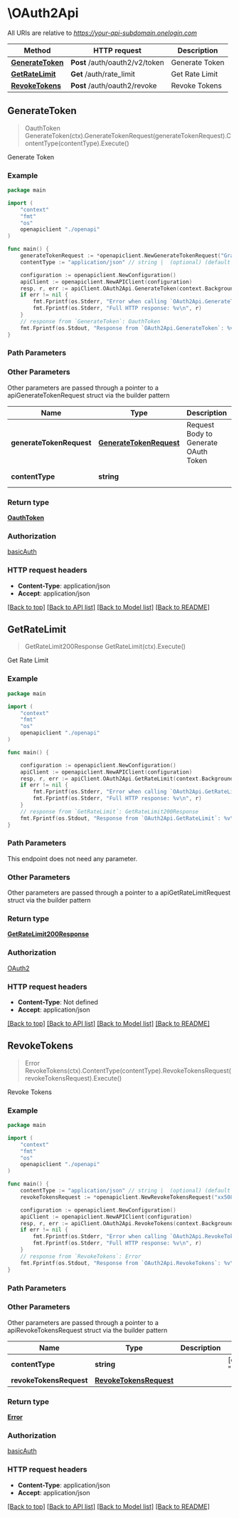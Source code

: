 # \OAuth2Api

All URIs are relative to *https://your-api-subdomain.onelogin.com*

Method | HTTP request | Description
------------- | ------------- | -------------
[**GenerateToken**](OAuth2Api.md#GenerateToken) | **Post** /auth/oauth2/v2/token | Generate Token
[**GetRateLimit**](OAuth2Api.md#GetRateLimit) | **Get** /auth/rate_limit | Get Rate Limit
[**RevokeTokens**](OAuth2Api.md#RevokeTokens) | **Post** /auth/oauth2/revoke | Revoke Tokens



## GenerateToken

> OauthToken GenerateToken(ctx).GenerateTokenRequest(generateTokenRequest).ContentType(contentType).Execute()

Generate Token



### Example

```go
package main

import (
    "context"
    "fmt"
    "os"
    openapiclient "./openapi"
)

func main() {
    generateTokenRequest := *openapiclient.NewGenerateTokenRequest("GrantType_example") // GenerateTokenRequest | Request Body to Generate OAuth Token
    contentType := "application/json" // string |  (optional) (default to "application/json")

    configuration := openapiclient.NewConfiguration()
    apiClient := openapiclient.NewAPIClient(configuration)
    resp, r, err := apiClient.OAuth2Api.GenerateToken(context.Background()).GenerateTokenRequest(generateTokenRequest).ContentType(contentType).Execute()
    if err != nil {
        fmt.Fprintf(os.Stderr, "Error when calling `OAuth2Api.GenerateToken``: %v\n", err)
        fmt.Fprintf(os.Stderr, "Full HTTP response: %v\n", r)
    }
    // response from `GenerateToken`: OauthToken
    fmt.Fprintf(os.Stdout, "Response from `OAuth2Api.GenerateToken`: %v\n", resp)
}
```

### Path Parameters



### Other Parameters

Other parameters are passed through a pointer to a apiGenerateTokenRequest struct via the builder pattern


Name | Type | Description  | Notes
------------- | ------------- | ------------- | -------------
 **generateTokenRequest** | [**GenerateTokenRequest**](GenerateTokenRequest.md) | Request Body to Generate OAuth Token | 
 **contentType** | **string** |  | [default to &quot;application/json&quot;]

### Return type

[**OauthToken**](OauthToken.md)

### Authorization

[basicAuth](../README.md#basicAuth)

### HTTP request headers

- **Content-Type**: application/json
- **Accept**: application/json

[[Back to top]](#) [[Back to API list]](../README.md#documentation-for-api-endpoints)
[[Back to Model list]](../README.md#documentation-for-models)
[[Back to README]](../README.md)


## GetRateLimit

> GetRateLimit200Response GetRateLimit(ctx).Execute()

Get Rate Limit



### Example

```go
package main

import (
    "context"
    "fmt"
    "os"
    openapiclient "./openapi"
)

func main() {

    configuration := openapiclient.NewConfiguration()
    apiClient := openapiclient.NewAPIClient(configuration)
    resp, r, err := apiClient.OAuth2Api.GetRateLimit(context.Background()).Execute()
    if err != nil {
        fmt.Fprintf(os.Stderr, "Error when calling `OAuth2Api.GetRateLimit``: %v\n", err)
        fmt.Fprintf(os.Stderr, "Full HTTP response: %v\n", r)
    }
    // response from `GetRateLimit`: GetRateLimit200Response
    fmt.Fprintf(os.Stdout, "Response from `OAuth2Api.GetRateLimit`: %v\n", resp)
}
```

### Path Parameters

This endpoint does not need any parameter.

### Other Parameters

Other parameters are passed through a pointer to a apiGetRateLimitRequest struct via the builder pattern


### Return type

[**GetRateLimit200Response**](GetRateLimit200Response.md)

### Authorization

[OAuth2](../README.md#OAuth2)

### HTTP request headers

- **Content-Type**: Not defined
- **Accept**: application/json

[[Back to top]](#) [[Back to API list]](../README.md#documentation-for-api-endpoints)
[[Back to Model list]](../README.md#documentation-for-models)
[[Back to README]](../README.md)


## RevokeTokens

> Error RevokeTokens(ctx).ContentType(contentType).RevokeTokensRequest(revokeTokensRequest).Execute()

Revoke Tokens



### Example

```go
package main

import (
    "context"
    "fmt"
    "os"
    openapiclient "./openapi"
)

func main() {
    contentType := "application/json" // string |  (optional) (default to "application/json")
    revokeTokensRequest := *openapiclient.NewRevokeTokensRequest("xx508xx63817x752xx74004x30705xx92x58349x5x78f5xx34x8x614xxxx1451") // RevokeTokensRequest |  (optional)

    configuration := openapiclient.NewConfiguration()
    apiClient := openapiclient.NewAPIClient(configuration)
    resp, r, err := apiClient.OAuth2Api.RevokeTokens(context.Background()).ContentType(contentType).RevokeTokensRequest(revokeTokensRequest).Execute()
    if err != nil {
        fmt.Fprintf(os.Stderr, "Error when calling `OAuth2Api.RevokeTokens``: %v\n", err)
        fmt.Fprintf(os.Stderr, "Full HTTP response: %v\n", r)
    }
    // response from `RevokeTokens`: Error
    fmt.Fprintf(os.Stdout, "Response from `OAuth2Api.RevokeTokens`: %v\n", resp)
}
```

### Path Parameters



### Other Parameters

Other parameters are passed through a pointer to a apiRevokeTokensRequest struct via the builder pattern


Name | Type | Description  | Notes
------------- | ------------- | ------------- | -------------
 **contentType** | **string** |  | [default to &quot;application/json&quot;]
 **revokeTokensRequest** | [**RevokeTokensRequest**](RevokeTokensRequest.md) |  | 

### Return type

[**Error**](Error.md)

### Authorization

[basicAuth](../README.md#basicAuth)

### HTTP request headers

- **Content-Type**: application/json
- **Accept**: application/json

[[Back to top]](#) [[Back to API list]](../README.md#documentation-for-api-endpoints)
[[Back to Model list]](../README.md#documentation-for-models)
[[Back to README]](../README.md)

